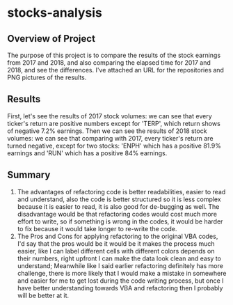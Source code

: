 # stocks-analysis

## Overview of Project
The purpose of this project is to compare the results of the stock earnings from 2017 and 2018, and also comparing the elapsed time for 2017 and 2018, and see the differences. I've attached an URL for the repositories and PNG pictures of the results. 

## Results
First, let's see the results of 2017 stock volumes: we can see that every ticker's return are positive numbers except for 'TERP', which return shows of negative 7.2% earnings. Then we can see the results of 2018 stock volumes: we can see that comparing with 2017, every ticker's return are turned negative, except for two stocks: 'ENPH' which has a positive 81.9% earnings and 'RUN' which has a positive 84% earnings. 

## Summary 
1. The advantages of refactoring code is better readabilities, easier to read and understand, also the code is better structured so it is less complex because it is easier to read, it is also good for de-bugging as well. The disadvantage would be that refactoring codes would cost much more effort to write, so if something is wrong in the codes, it would be harder to fix because it would take longer to re-write the code. 
2. The Pros and Cons for applying refactoring to the original VBA codes, I'd say that the pros would be it would be it makes the process much easier, like I can label different cells with different colors depends on their numbers, right upfront I can make the data look clean and easy to understand; Meanwhile like I said earlier refactoring definitely has more challenge, there is more likely that I would make a mistake in somewhere and easier for me to get lost during the code writing process, but once I have better understanding towards VBA and refactoring then I probably will be better at it.
